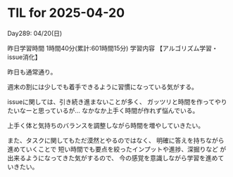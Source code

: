 # TIL for 2025-04-20
Day289: 04/20(日)

昨日学習時間 1時間40分(累計:601時間15分)
学習内容 【アルゴリズム学習・issue消化】

昨日も通常通り。

週末の割には少しでも着手できるように習慣になっている気がする。

issueに関しては、引き続き進まないことが多く、
ガッツリと時間を作ってやりたいなーと思っているが…
なかなか上手く時間が作れず悩んでいる。

上手く体と気持ちのバランスを調整しながら時間を増やしていきたい。

また、タスクに関してもただ漠然とやるのではなく、
明確に答えを持ちながら進めていくことで
短い時間でも要点を絞ったインプットや進捗、深掘りなど
が出来るようになってきた気がするので、
今の感覚を意識しながら学習を進めていきたい。